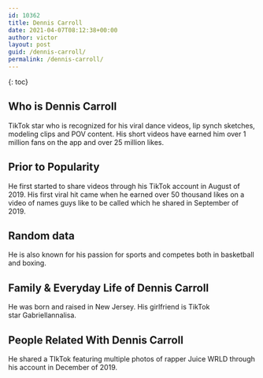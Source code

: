 ```yaml
---
id: 10362
title: Dennis Carroll
date: 2021-04-07T08:12:38+00:00
author: victor
layout: post
guid: /dennis-carroll/
permalink: /dennis-carroll/
---
```



{: toc}


## Who is Dennis Carroll



TikTok star who is recognized for his viral dance videos, lip synch sketches, modeling clips and POV content. His short videos have earned him over 1 million fans on the app and over 25 million likes. 

                
                
                
## Prior to Popularity



He first started to share videos through his TikTok account in August of 2019. His first viral hit came when he earned over 50 thousand likes on a video of names guys like to be called which he shared in September of 2019. 

                
                
                
## Random data



He is also known for his passion for sports and competes both in basketball and boxing. 

                
                
                
## Family & Everyday Life of Dennis Carroll



He was born and raised in New Jersey. His girlfriend is TikTok star Gabriellannalisa.

                
                
                
## People Related With Dennis Carroll



He shared a TIkTok featuring multiple photos of rapper Juice WRLD through his account in December of 2019. 

                
              
            
          
          
          